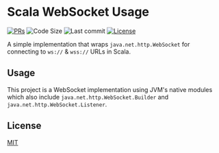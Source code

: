 # Scala WebSocket Usage
<div>
  <p>
    <a href="https://github.com/KiyonoKara/Scala-WebSocket-Usage/pulls"><img src="https://shields.io/github/issues-pr/KiyonoKara/HTTPS-Requests-Scala?color=da301b" alt="PRs" /></a>
    <a><img alt="Code Size" src="https://shields.io/github/languages/code-size/KiyonoKara/Scala-WebSocket-Usage?color=da301b" /></a>
    <!-- <a><img src="https://shields.io/tokei/lines/github/KiyonoKara/Scala-WebSocket-Usage" /></a> -->
    <a><img alt="Last commit" src="https://img.shields.io/github/last-commit/KiyonoKara/Scala-WebSocket-Usage?color=007ace"></a>
    <a href="LICENSE.md"><img src="https://img.shields.io/github/license/KiyonoKara/Scala-WebSocket-Usage?color=007ace" alt="License" /></a>
  </p>
</div>

A simple implementation that wraps `java.net.http.WebSocket` for connecting to `ws://` & `wss://` URLs in Scala.

## Usage 
This project is a WebSocket implementation using JVM's native modules which also include `java.net.http.WebSocket.Builder` and `java.net.http.WebSocket.Listener`. 

## License
[MIT](LICENSE.md)
